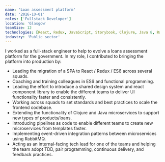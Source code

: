 ```yaml
---
name: 'Loan assessment platform'
date: '2016-10-01'
roles: ['Fullstack Developer']
location: 'Glasgow'
teamSize: 12
technologies: [React, Redux, JavaScript, Storybook, Clojure, Java 8, RabbitMQ, Dropwizard, GoCD]
industry: 'Public sector'
---
```


I worked as a full-stack engineer to help to evolve a loans assessment platform for the government. In my role, I contributed to bringing the platform into production by:

- Leading the migration of a SPA to React / Redux / ES6 across several squads.
- Coaching and training colleagues in ES6 and functional programming.
- Leading the effort to introduce a shared design system and react component library to enable the different teams to deliver UI functionality faster and consistently.
- Working across squads to set standards and best practices to scale the frontend codebase.
- Extending the functionality of Clojure and Java microservices to support new types of products/loans.
- Introducing pipelines as code to enable different teams to create new microservices from templates faster.
- Implementing event-driven integration patterns between microservices using RabbitMQ.
- Acting as an internal-facing tech lead for one of the teams and helping the team adopt TDD, pair programming, continuous delivery, and feedback practices.
